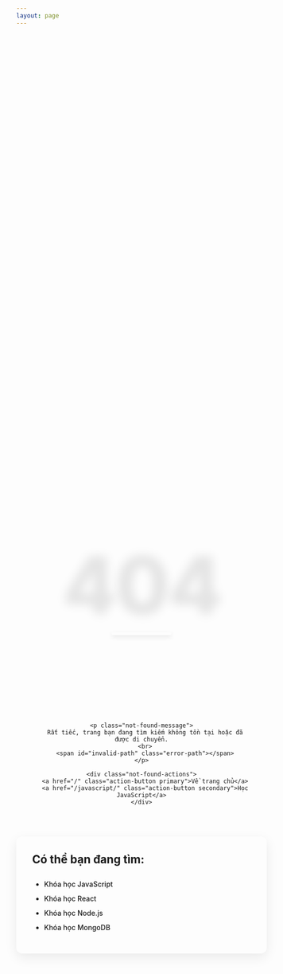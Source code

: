 ```yaml
---
layout: page
---
```


<div class="not-found-container">
  <div class="not-found-content">
    <div class="not-found-header">
      <h1 class="not-found-title">404</h1>
      <div class="not-found-divider"></div>
      <h2 class="not-found-subtitle">Trang không tìm thấy</h2>
    </div>
    
    <p class="not-found-message">
      Rất tiếc, trang bạn đang tìm kiếm không tồn tại hoặc đã được di chuyển.
      <br>
      <span id="invalid-path" class="error-path"></span>
    </p>
    
    <div class="not-found-actions">
      <a href="/" class="action-button primary">Về trang chủ</a>
      <a href="/javascript/" class="action-button secondary">Học JavaScript</a>
    </div>
  </div>
  
  <div class="not-found-suggestions">
    <h3>Có thể bạn đang tìm:</h3>
    <ul>
      <li><a href="/javascript/">Khóa học JavaScript</a></li>
      <li><a href="/react/">Khóa học React</a></li>
      <li><a href="/nodejs/">Khóa học Node.js</a></li>
      <li><a href="/mongodb/">Khóa học MongoDB</a></li>
    </ul>
  </div>
</div>

<script>
  // Xử lý khi trang được tải
  window.addEventListener('DOMContentLoaded', function() {
    // Lấy đường dẫn hiện tại
    const currentPath = window.location.pathname;
    const referrerUrl = document.referrer;
    
    // Hiển thị thông tin đường dẫn lỗi
    const invalidPathEl = document.getElementById('invalid-path');
    if (invalidPathEl) {
      // Nếu đến từ một trang khác, hiển thị trang đó là nguồn gốc lỗi
      if (referrerUrl && !referrerUrl.includes('/404')) {
        invalidPathEl.textContent = `Đường dẫn không hợp lệ: "${referrerUrl}"`;
      } 
      // Nếu hiện tại đang ở URL lỗi cụ thể
      else if (currentPath.includes('/nodejs/modules.html')) {
        invalidPathEl.textContent = `Đường dẫn không hợp lệ: "${currentPath}"`;
      }
      // Các trường hợp khác
      else if (currentPath !== '/404.html' && currentPath !== '/404') {
        invalidPathEl.textContent = `Đường dẫn không hợp lệ: "${currentPath}"`;
      }
    }
  });
</script>

<style>
.not-found-container {
  display: flex;
  flex-direction: column;
  align-items: center;
  justify-content: center;
  padding: 2rem;
  max-width: 900px;
  margin: 0 auto;
  min-height: 70vh;
  gap: 3rem;
}

.not-found-content {
  text-align: center;
  display: flex;
  flex-direction: column;
  align-items: center;
  width: 100%;
}

.not-found-header {
  margin-bottom: 2rem;
}

.not-found-title {
  font-size: 10rem;
  font-weight: 800;
  margin: 0;
  line-height: 1;
  background: linear-gradient(135deg, var(--vp-c-brand), var(--vp-c-brand-light));
  -webkit-background-clip: text;
  -webkit-text-fill-color: transparent;
  text-shadow: 0px 10px 20px rgba(0, 0, 0, 0.1);
  letter-spacing: -4px;
}

.not-found-divider {
  height: 6px;
  width: 120px;
  margin: 1.5rem auto;
  background: linear-gradient(90deg, var(--vp-c-brand), var(--vp-c-brand-light));
  border-radius: 3px;
  box-shadow: 0px 4px 10px rgba(0, 0, 0, 0.1);
}

.not-found-subtitle {
  font-size: 2.5rem;
  margin-bottom: 1.5rem;
  font-weight: 600;
  background: linear-gradient(90deg, var(--vp-c-text-1), var(--vp-c-text-2));
  -webkit-background-clip: text;
  -webkit-text-fill-color: transparent;
}

.not-found-message {
  font-size: 1.3rem;
  margin-bottom: 3rem;
  color: var(--vp-c-text-2);
  max-width: 600px;
  line-height: 1.6;
}

.error-path {
  display: block;
  margin-top: 0.5rem;
  font-family: monospace;
  color: var(--vp-c-danger);
  font-size: 1rem;
  padding: 0.5rem;
  background-color: var(--vp-c-bg-soft);
  border-radius: 4px;
}

.not-found-actions {
  display: flex;
  justify-content: center;
  gap: 1.5rem;
  margin-bottom: 2rem;
  flex-wrap: wrap;
}

.action-button {
  display: inline-block;
  padding: 0.8rem 2rem;
  border-radius: 8px;
  font-weight: 600;
  transition: all 0.3s ease;
  text-decoration: none;
  box-shadow: 0 4px 12px rgba(0, 0, 0, 0.1);
}

.action-button.primary {
  background-color: var(--vp-c-brand);
  color: white;
}

.action-button.primary:hover {
  background-color: var(--vp-c-brand-dark);
  transform: translateY(-2px);
  box-shadow: 0 6px 16px rgba(0, 0, 0, 0.15);
}

.action-button.secondary {
  background-color: var(--vp-c-bg-mute);
  color: var(--vp-c-text-1);
  border: 1px solid var(--vp-c-divider);
}

.action-button.secondary:hover {
  background-color: var(--vp-c-bg-soft);
  transform: translateY(-2px);
  box-shadow: 0 6px 16px rgba(0, 0, 0, 0.1);
}

.not-found-suggestions {
  text-align: left;
  background-color: var(--vp-c-bg-soft);
  padding: 2rem;
  border-radius: 12px;
  width: 100%;
  max-width: 600px;
  box-shadow: 0 8px 24px rgba(0, 0, 0, 0.08);
  border: 1px solid var(--vp-c-divider);
}

.not-found-suggestions h3 {
  margin-top: 0;
  margin-bottom: 1rem;
  font-size: 1.4rem;
  color: var(--vp-c-text-1);
  border-bottom: 2px solid var(--vp-c-divider);
  padding-bottom: 0.75rem;
}

.not-found-suggestions ul {
  padding-left: 1.5rem;
  margin-bottom: 0;
}

.not-found-suggestions li {
  margin-bottom: 0.75rem;
}

.not-found-suggestions a {
  color: var(--vp-c-brand);
  text-decoration: none;
  font-weight: 500;
  transition: color 0.2s ease;
}

.not-found-suggestions a:hover {
  color: var(--vp-c-brand-dark);
  text-decoration: underline;
}

@media (max-width: 768px) {
  .not-found-container {
    padding: 2rem 1rem;
    gap: 2rem;
  }
  
  .not-found-title {
    font-size: 6rem;
  }
  
  .not-found-subtitle {
    font-size: 1.8rem;
  }
  
  .not-found-message {
    font-size: 1.1rem;
  }
}

@media (max-width: 480px) {
  .not-found-title {
    font-size: 5rem;
  }
  
  .not-found-subtitle {
    font-size: 1.5rem;
  }
  
  .action-button {
    width: 100%;
  }
  
  .not-found-actions {
    flex-direction: column;
    width: 100%;
    gap: 1rem;
  }
}
</style>
